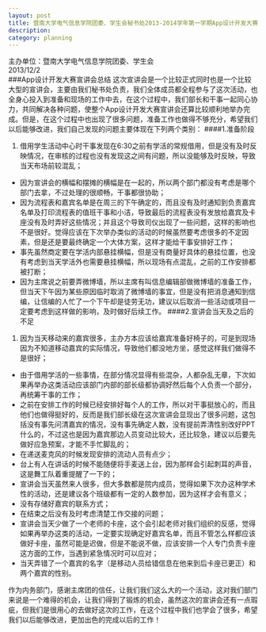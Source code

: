 ```yaml
---
layout: post
title: 暨南大学电气信息学院团委、学生会秘书处2013-2014学年第一学期App设计开发大赛宣讲会总结
description:
category: planning
---
```



主办单位：暨南大学电气信息学院团委、学生会  
2013/12/2  
###App设计开发大赛宣讲会总结
这次宣讲会是一个比较正式同时也是一个比较大型的宣讲会，主要由我们秘书处负责，我们全体成员都全程参与了这次活动，也全身心投入到准备和现场的工作中去，在这个过程中，我们部长和干事一起同心协力，共同解决各种问题，使整个App设计开发大赛宣讲会还算比较顺利地举办完成。但是，在这个过程中也出现了很多问题，准备工作也做得不够充分，希望我们以后能够改进，我们自己发现的问题主要体现在下列两个类别：
####1.准备阶段
1. 借用学生活动中心时干事发现在6:30之前有学活的常规借用，但是没有及时反映情况，在审核的过程也没有发现这之间有问题，所以没能够及时反映，导致当天布场前较混乱；
- 因为宣讲会的横幅和摆摊的横幅是在一起的，所以两个部门都没有考虑是哪个部门去拿，不过处理的很顺畅，干事都很协助；
- 因为流程表和嘉宾名单是在周三的下午确定的，而且没有及时通知到负责嘉宾名单及打印流程表的值班干事和小洁，导致最后的流程表没有发放给嘉宾及卡座没有及时弄好这些情况；并且这个导致司仪出现了一些问题，这样的影响也不是很好。觉得应该在下次举办类似的活动的时候虽然要考虑很多的不定因素，但是还是要最终确定一个大体方案，这样才能给干事安排好工作；
- 事先虽然商定要在学活内部悬挂横幅，但是没有商量好具体的悬挂位置，也没有考虑到当天学活外也需要悬挂横幅，所以现场有点混乱，之前的工作安排都被打断；
- 因为主席说之前要弄微博墙，所以主席有叫信息编辑部做微博墙的准备工作，但当天下午因为某些原因临时取消了微博墙的事宜，但是没有把消息通知到信编，让信编的人忙了一个下午却是徒劳无功，建议以后取消一些活动或项目一定要考虑到这样做的影响，及时做好后续工作。
####2.宣讲会当天及之后的不足
1. 因为当天移动来的嘉宾很多，主办方本应该给嘉宾准备好椅子的，可是到现场因为不知道移动嘉宾的实际情况，导致他们都没地方坐，感觉这样我们做得不是很好；
- 由于借用学活的一些事情，在部分情况显得有些混杂，人都杂乱无章，下次如果再举办这类活动应该部门内部的部长级都协调好然后每个人负责一个部分，再统筹干事的工作；
- 之前在安排工作的时候已经安排好每个人的工作，所以对干事挺放心的，而且他们也做得挺好的，反而是我们部长级在这次宣讲会显现出了很多问题，这包括没有事先问清嘉宾的情况，没有事先确定人数，没有提前弄清性别改好PPT什么的，不过这也是因为嘉宾那边人员变动比较大，还比较急，建议以后要先做好应急预案，才能不手忙脚乱的；
- 在递送麦克风的时候发现安排的流动人员有点少；
- 台上有人在讲话的时候不能随便将手麦送上台，因为那样会引起刺耳的声音，这是舞工队着重提醒了一下的；
- 宣讲会当天虽然来人很多，但大多数都是院内成员，觉得如果下次办这种学术性的活动，还是建议各个班级都有一定的人数参加，因为这样才会有意义；
- 没有存储好嘉宾的联系方式；
- 在结束之后没有及时考虑清楚工作交接的问题；
- 宣讲会当天少做了一个老师的卡座，这个会引起老师对我们组织的反感，觉得如果再举办这类的活动，一定要实现确定好嘉宾名单，而且不管怎么样都应该做好卡座，虽然可能是迟做，但是不能说不做，应该安排一个人专门负责卡座这方面的工作，当遇到紧急情况时可以应对；
- 当天弄错了一个嘉宾的名字（是移动人员给错信息在他来到后卡座已更正）和两个嘉宾的性别。

作为内务部门，感谢主席团的信任，让我们我们这么大的一个活动，这对我们部门来说是一个难得的机会，让我们得到了锻炼的机会，虽然这次的宣讲会还有一点瑕疵，但我们是很用心的去做好这次的工作，在这个过程中我们也学会了很多，希望我们以后能够改进，更加出色的完成以后的工作！